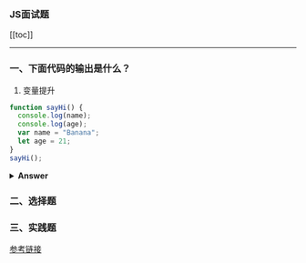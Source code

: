 ### JS面试题

[[toc]]

---
### 一、下面代码的输出是什么？ 
1. 变量提升
```js
function sayHi() {
  console.log(name);
  console.log(age);
  var name = "Banana";
  let age = 21;
}
sayHi();
```  
<details><summary><b>Answer</b></summary>
<p>
在函数中，var关键字声明了name变量, 这意味着变量在创建阶段会被提升（JavaScript会在创建变量创建阶段为其分配内存空间），默认值为undefined，直到我们实际执行该变量的赋值语句，进入赋赋值阶段。 执行到console.log(name)语句的时候我们还没有为name变量赋值，所以它仍然保持undefined的值。
使用let关键字（和const）声明的变量也会存在变量提升，但与var不同的是初始化没有被提升。 在我们声明（初始化）它们之前，它们是不可访问的。 这被称为“暂时死区”。 当我们在声明变量之前尝试访问变量时，JavaScript会抛出一个ReferenceError。
</p>

🌰关于let的是否存在变量提升  
```js
let name = 'banana'
{
  console.log(name) // Uncaught ReferenceError: name is not defined
  let name = 'nana'
}
```  
let变量如果不存在变量提升，console.log(name)就会输出banana，结果却抛出了ReferenceError，那么这很好的说明了，let也存在变量提升，但是它存在一个“暂时死区”，在变量未初始化或赋值前不允许访问。  

变量的赋值可以分为三个阶段：  
- 创建变量，在内存中开辟空间
- 初始化变量，将变量初始化为undefined
- 真正赋值  

关于let、var和function：
- let 的「创建」过程被提升了，但是初始化没有提升。
- var 的「创建」和「初始化」都被提升了。
- function 的「创建」「初始化」和「赋值」都被提升了。

</details>

### 二、选择题  

### 三、实践题  

[参考链接](https://juejin.im/post/5d0644976fb9a07ed064b0ca)